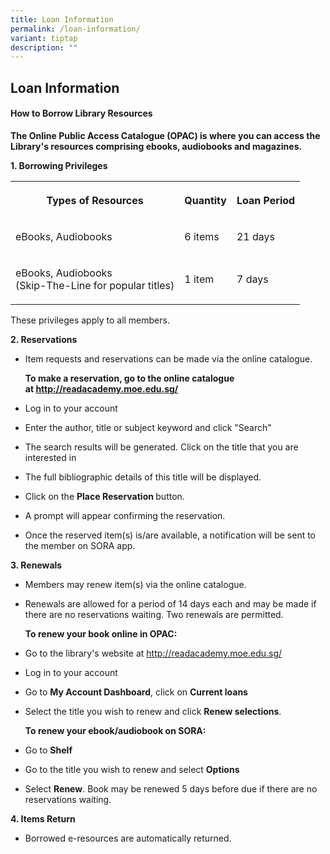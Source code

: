 ```yaml
---
title: Loan Information
permalink: /loan-information/
variant: tiptap
description: ""
---
```

<h2><strong>Loan Information</strong></h2>
<h4><strong>How to Borrow Library Resources</strong></h4>
<p><strong>The Online Public Access Catalogue (OPAC) is where you can access the Library's resources comprising ebooks, audiobooks and magazines.</strong>
</p>
<p><strong>1. Borrowing Privileges</strong>
</p>
<table style="minWidth: 75px">
<colgroup>
<col>
<col>
<col>
</colgroup>
<tbody>
<tr>
<th rowspan="1" colspan="1">
<p><strong>Types of Resources</strong>
</p>
</th>
<th rowspan="1" colspan="1">
<p><strong>Quantity</strong>
</p>
</th>
<th rowspan="1" colspan="1">
<p><strong>Loan Period</strong>
</p>
</th>
</tr>
<tr>
<td rowspan="1" colspan="1">
<p>eBooks, Audiobooks</p>
</td>
<td rowspan="1" colspan="1">
<p>6 items</p>
</td>
<td rowspan="1" colspan="1">
<p>21 days</p>
</td>
</tr>
<tr>
<td rowspan="1" colspan="1">
<p>eBooks, Audiobooks
<br>(Skip-The-Line for popular titles)</p>
</td>
<td rowspan="1" colspan="1">
<p>1 item</p>
</td>
<td rowspan="1" colspan="1">
<p>7 days</p>
</td>
</tr>
</tbody>
</table>
<p>These privileges apply to all members.</p>
<p><strong>2. Reservations</strong>
</p>
<ul data-tight="true" class="tight">
<li>
<p>Item requests and reservations can be made via the online catalogue.</p>
<p></p>
<p><strong>To make a reservation, go to the online catalogue at&nbsp;<a href="http://readacademy.moe.edu.sg/" rel="noopener noreferrer nofollow" target="_blank">http://readacademy.moe.edu.sg/</a></strong>
</p>
</li>
<li>
<p>Log in to your account</p>
</li>
<li>
<p>Enter the author, title or subject keyword and click "Search"</p>
</li>
<li>
<p>The search results will be generated. Click on the title that you are
interested in</p>
</li>
<li>
<p>The full bibliographic details of this title will be displayed.</p>
</li>
<li>
<p>Click on the&nbsp;<strong>Place Reservation&nbsp;</strong>button.</p>
</li>
<li>
<p>A prompt will appear confirming the reservation.</p>
</li>
<li>
<p>Once the reserved item(s) is/are available, a notification will be sent
to the member on SORA app.</p>
</li>
</ul>
<p><strong>3. Renewals</strong>
</p>
<ul data-tight="true" class="tight">
<li>
<p>Members may renew item(s) via the online catalogue.</p>
</li>
<li>
<p>Renewals are allowed for a period of 14 days each and may be made if there
are no reservations waiting.&nbsp;Two renewals are permitted.</p>
<p></p>
<p><strong>To renew your book online in&nbsp;OPAC:</strong>
</p>
</li>
<li>
<p>Go to the library's website at&nbsp;<a href="http://readacademy.moe.edu.sg/" rel="noopener noreferrer nofollow" target="_blank">http://readacademy.moe.edu.sg/</a>
</p>
</li>
<li>
<p>Log in to your account</p>
</li>
<li>
<p>Go to&nbsp;<strong>My Account Dashboard</strong>, click on&nbsp;<strong>Current loans</strong>
</p>
</li>
<li>
<p>Select the title you wish to renew and click&nbsp;<strong>Renew selections</strong>.</p>
<p></p>
<p><strong>To renew your ebook/audiobook on&nbsp;SORA:</strong>
</p>
</li>
<li>
<p>Go to&nbsp;<strong>Shelf</strong>
</p>
</li>
<li>
<p>Go to the title you wish to renew and select&nbsp;<strong>Options</strong>
</p>
</li>
<li>
<p>Select&nbsp;<strong>Renew</strong>.&nbsp;Book may be renewed 5 days before
due if there are no reservations waiting.</p>
<p></p>
</li>
</ul>
<p><strong>4. Items Return</strong>
</p>
<ul data-tight="true" class="tight">
<li>
<p>Borrowed e-resources are automatically returned.</p>
</li>
</ul>
<p></p>
<h2></h2>
<p></p>